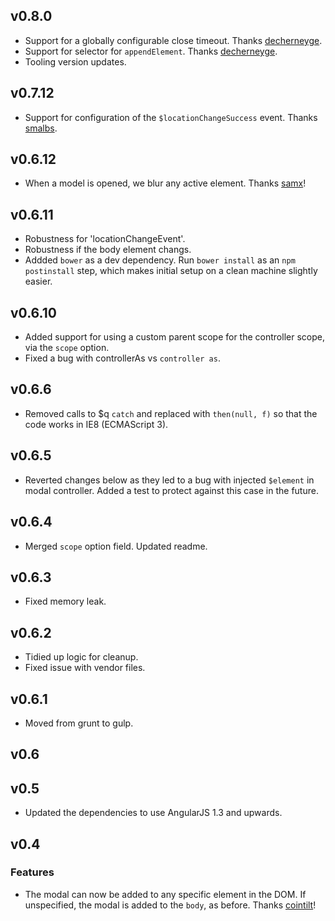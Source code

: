 ## v0.8.0

* Support for a globally configurable close timeout. Thanks [decherneyge](https://github.com/decherneyge).
* Support for selector for `appendElement`. Thanks [decherneyge](https://github.com/decherneyge).
* Tooling version updates.

## v0.7.12

* Support for configuration of the `$locationChangeSuccess` event. Thanks [smalbs](https://github.com/smalbs).

## v0.6.12

* When a model is opened, we blur any active element. Thanks [samx](https://github.com/samwx)!

## v0.6.11

* Robustness for 'locationChangeEvent'.
* Robustness if the body element changs.
* Addded `bower` as a dev dependency. Run `bower install` as an `npm` `postinstall` step, which makes initial setup on a clean machine slightly easier.

## v0.6.10

* Added support for using a custom parent scope for the controller scope, via the `scope` option.
* Fixed a bug with controllerAs vs `controller as`.

## v0.6.6

* Removed calls to $q `catch` and replaced with `then(null, f)` so that the code works in 
  IE8 (ECMAScript 3).

## v0.6.5

* Reverted changes below as they led to a bug with injected `$element` in modal controller.
  Added a test to protect against this case in the future.

## v0.6.4

* Merged `scope` option field. Updated readme.

## v0.6.3

* Fixed memory leak.

## v0.6.2

* Tidied up logic for cleanup.
* Fixed issue with vendor files.

## v0.6.1

* Moved from grunt to gulp.

## v0.6

## v0.5

* Updated the dependencies to use AngularJS 1.3 and upwards.

## v0.4

### Features

* The modal can now be added to any specific element in the DOM. If 
  unspecified, the modal is added to the `body`, as before.
  Thanks [cointilt](https://github.com/cointilt)!
